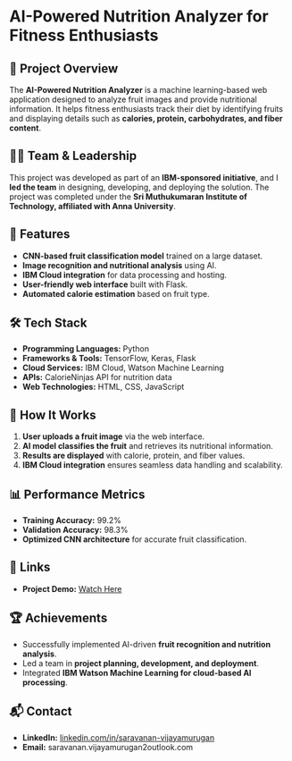 # AI-Powered Nutrition Analyzer for Fitness Enthusiasts

## 📌 Project Overview
The **AI-Powered Nutrition Analyzer** is a machine learning-based web application designed to analyze fruit images and provide nutritional information. It helps fitness enthusiasts track their diet by identifying fruits and displaying details such as **calories, protein, carbohydrates, and fiber content**.

## 👨‍💻 Team & Leadership
This project was developed as part of an **IBM-sponsored initiative**, and I **led the team** in designing, developing, and deploying the solution. The project was completed under the **Sri Muthukumaran Institute of Technology, affiliated with Anna University**.

## 🚀 Features
- **CNN-based fruit classification model** trained on a large dataset.
- **Image recognition and nutritional analysis** using AI.
- **IBM Cloud integration** for data processing and hosting.
- **User-friendly web interface** built with Flask.
- **Automated calorie estimation** based on fruit type.

## 🛠 Tech Stack
- **Programming Languages:** Python
- **Frameworks & Tools:** TensorFlow, Keras, Flask
- **Cloud Services:** IBM Cloud, Watson Machine Learning
- **APIs:** CalorieNinjas API for nutrition data
- **Web Technologies:** HTML, CSS, JavaScript


## 🎯 How It Works
1. **User uploads a fruit image** via the web interface.
2. **AI model classifies the fruit** and retrieves its nutritional information.
3. **Results are displayed** with calorie, protein, and fiber values.
4. **IBM Cloud integration** ensures seamless data handling and scalability.

## 📊 Performance Metrics
- **Training Accuracy:** 99.2%
- **Validation Accuracy:** 98.3%
- **Optimized CNN architecture** for accurate fruit classification.

## 🔗 Links
- **Project Demo:** [Watch Here](https://youtu.be/F8WHFTWDHj4)

## 🏆 Achievements
- Successfully implemented AI-driven **fruit recognition and nutrition analysis**.
- Led a team in **project planning, development, and deployment**.
- Integrated **IBM Watson Machine Learning for cloud-based AI processing**.

## 📬 Contact
- **LinkedIn:** [linkedin.com/in/saravanan-vijayamurugan](https://linkedin.com/in/saravanan-vijayamurugan)
- **Email:** saravanan.vijayamurugan2outlook.com
